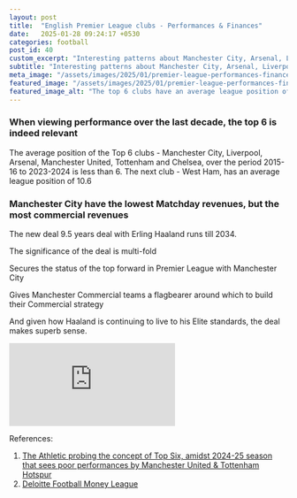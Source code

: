 ```yaml
---
layout: post
title:  "English Premier League clubs - Performances & Finances"
date:   2025-01-28 09:24:17 +0530
categories: football
post_id: 40
custom_excerpt: "Interesting patterns about Manchester City, Arsenal, Liverpool & the Premier League's top six"
subtitle: "Interesting patterns about Manchester City, Arsenal, Liverpool & the Premier League's top six"
meta_image: "/assets/images/2025/01/premier-league-performances-finances/top-six-league-positions-average.webp"
featured_image: "/assets/images/2025/01/premier-league-performances-finances/top-six-league-positions-average.webp"
featured_image_alt: "The top 6 clubs have an average league position of less than 6 over the last 9 seasons"
---
```


### When viewing performance over the last decade, the top 6 is indeed relevant

The average position of the Top 6 clubs - Manchester City, Liverpool, Arsenal, Manchester United, Tottenham and Chelsea, over the period 2015-16 to 2023-2024 is less than 6.
The next club - West Ham, has an average league position of 10.6

### Manchester City have the lowest Matchday revenues, but the most commercial revenues

The new deal 9.5 years deal with Erling Haaland runs till 2034. 

The significance of the deal is multi-fold

Secures the status of the top forward in Premier League with Manchester City

Gives Manchester Commercial teams a flagbearer around which to build their Commercial strategy

And given how Haaland is continuing to live to his Elite standards, the deal makes superb sense.


<div class="post-featured-image post-expanded-block">
    <iframe 
        src="https://docs.google.com/spreadsheets/d/e/2PACX-1vQx9m9UxIGKfp510G8CXd_gEv4eawZNl3z1NgMmbsZ-s5xuoUcSXeTQUyMTHBdTKb0E3BMyUIy7GUfy/pubhtml?widget=true&amp;headers=false" 
        frameborder="0"
        class="google-sheets-frame">
    </iframe>
</div>


References:
1. [The Athletic probing the concept of Top Six, amidst 2024-25 season that sees poor performances by Manchester United & Tottenham Hotspur](https://www.nytimes.com/athletic/6086082/2025/01/27/premier-league-big-six-on-off-pitch/)
2. [Deloitte Football Money League](https://www.deloitte.com/uk/en/services/financial-advisory/analysis/deloitte-football-money-league.html)